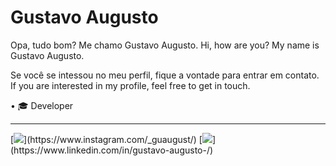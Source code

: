 # Gustavo Augusto

Opa, tudo bom? Me chamo Gustavo Augusto.
Hi, how are you? My name is Gustavo Augusto.

Se você se intessou no meu perfil, fique a vontade para entrar em contato.
If you are interested in my profile, feel free to get in touch.

• 🎓 Developer 
 
<hr>
  [<img src = "https://img.shields.io/badge/instagram-%23E4405F.svg?&style=for-the-badge&logo=instagram&logoColor=white">](https://www.instagram.com/_guaugust/) [<img src="https://img.shields.io/badge/linkedin-%230077B5.svg?&style=for-the-badge&logo=linkedin&logoColor=white" />](https://www.linkedin.com/in/gustavo-augusto-/)


